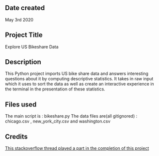 ## Date created
May 3rd 2020

## Project Title
Explore US Bikeshare Data

## Description
This Python project imports US bike share data and answers interesting questions about it by computing descriptive statistics. It  takes in raw input which it uses to sort the data as well as create an  interactive experience in the terminal in the presentation of these statistics.
## Files used
The main script is : bikeshare.py
The data files are(all gitignored) : chicago.csv , new_york_city.csv and washington.csv

## Credits
[This stackoverflow thread played a part in the completion of this project](https://stackoverflow.com/questions/23294658/asking-the-user-for-input-until-they-give-a-valid-response)
